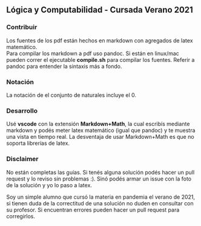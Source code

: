 ## Lógica y Computabilidad - Cursada Verano 2021 

### Contribuir
Los fuentes de los pdf están hechos en markdown con agregados de latex matemático.  
Para compilar los markdown a pdf uso pandoc. Si están en linux/mac pueden correr el ejecutable **compile.sh** para compilar los fuentes.
Referir a pandoc para entender la sintaxis más a fondo.

### Notación
La notación de el conjunto de naturales incluye el 0.

### Desarrollo
Usé **vscode** con la extensión **Markdown+Math**, la cual escribís mediante markdown y podés meter latex matemático (igual que pandoc) y te muestra una vista en tiempo real. La desventaja de usar Markdown+Math es que no soporta librerías de latex.

### Disclaimer
No están completas las guías. Si tenés alguna solución podés hacer un pull request y lo reviso sin problemas :). Sinó podés armar un issue con la foto de la solución y yo lo paso a latex.

Soy un simple alumno que cursó la materia en pandemia el verano de 2021, si tienen duda de la correctitud de una solución no duden en consultar con su profesor. Si encuentran errores pueden hacer un pull request para corregirlos.
